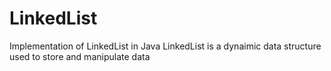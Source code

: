 # LinkedList
Implementation of LinkedList in Java 
LinkedList is a dynaimic data structure used to store and manipulate data 
